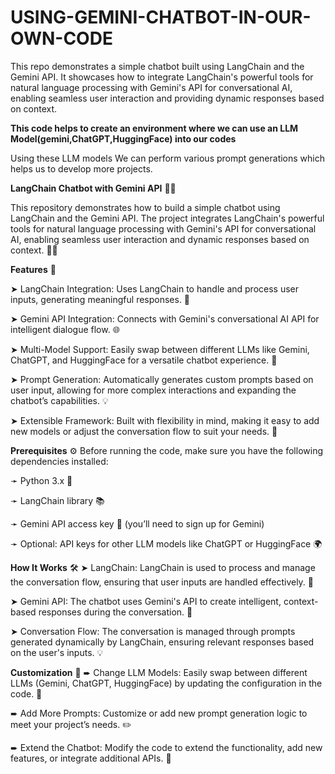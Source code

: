 # USING-GEMINI-CHATBOT-IN-OUR-OWN-CODE
This repo demonstrates a simple chatbot built using LangChain and the Gemini API. It showcases how to integrate LangChain's powerful tools for natural language processing with Gemini's API for conversational AI, enabling seamless user interaction and providing dynamic responses based on context.

**This code helps to create an environment where we can use an LLM Model(gemini,ChatGPT,HuggingFace) into our codes**

Using these LLM models We can perform various prompt generations which helps us to develop more projects.

**LangChain Chatbot with Gemini API** 🤖✨

This repository demonstrates how to build a simple chatbot using LangChain and the Gemini API. The project integrates LangChain's powerful tools for natural language processing with Gemini's API for conversational AI, enabling seamless user interaction and dynamic responses based on context. 💬🤝

**Features** 🌟

➤ LangChain Integration: Uses LangChain to handle and process user inputs, generating meaningful responses. 🧠

➤ Gemini API Integration: Connects with Gemini's conversational AI API for intelligent dialogue flow. 🌐

➤ Multi-Model Support: Easily swap between different LLMs like Gemini, ChatGPT, and HuggingFace for a versatile chatbot experience. 🔄

➤ Prompt Generation: Automatically generates custom prompts based on user input, allowing for more complex interactions and expanding the chatbot’s capabilities. 💡

➤ Extensible Framework: Built with flexibility in mind, making it easy to add new models or adjust the conversation flow to suit your needs. 🔧

**Prerequisites** ⚙️
Before running the code, make sure you have the following dependencies installed:

➛ Python 3.x 🐍

➛ LangChain library 📚

➛ Gemini API access key 🔑 (you’ll need to sign up for Gemini)

➛ Optional: API keys for other LLM models like ChatGPT or HuggingFace 🌍

**How It Works** 🛠️
➤ LangChain: LangChain is used to process and manage the conversation flow, ensuring that user inputs are handled effectively. 🧩

➤ Gemini API: The chatbot uses Gemini's API to create intelligent, context-based responses during the conversation. 🌟

➤ Conversation Flow: The conversation is managed through prompts generated dynamically by LangChain, ensuring relevant responses based on the user's inputs. 💡

**Customization** 🎨
➨ Change LLM Models: Easily swap between different LLMs (Gemini, ChatGPT, HuggingFace) by updating the configuration in the code. 🔄

➨ Add More Prompts: Customize or add new prompt generation logic to meet your project’s needs. ✏️

➨ Extend the Chatbot: Modify the code to extend the functionality, add new features, or integrate additional APIs. 🌱
